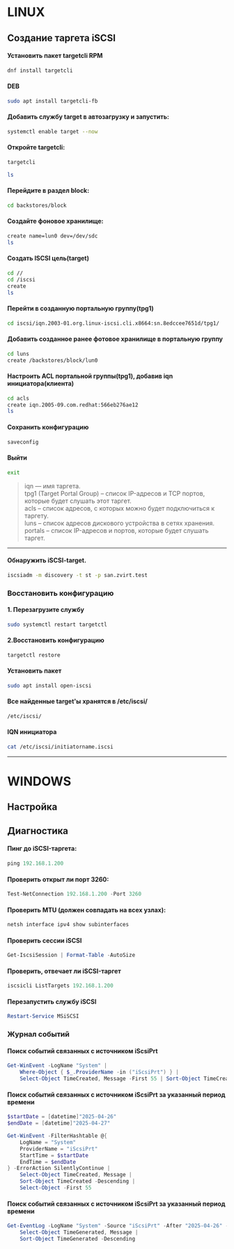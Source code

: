 # LINUX

## Создание таргета iSCSI

#### Установить пакет targetcli RPM

```bash
dnf install targetcli
```
#### DEB
```bash
sudo apt install targetcli-fb
```


#### Добавить службу target в автозагрузку и запустить:

```bash
systemctl enable target --now
```

#### Откройте targetcli:

```bash
targetcli
```
```bash
ls
```

#### Перейдите в раздел block:

```bash
cd backstores/block
```

#### Создайте фоновое хранилище:

```bash
create name=lun0 dev=/dev/sdc
ls
```

#### Создать ISCSI цель(target)

```bash
cd //
cd /iscsi
create
ls
```

#### Перейти в созданную портальную группу(tpg1)
```bash
cd iscsi/iqn.2003-01.org.linux-iscsi.cli.x8664:sn.8edccee7651d/tpg1/
```

#### Добавить созданное ранее фотовое хранилище в портальную группу

```bash
cd luns
create /backstores/block/lun0
```

#### Настроить ACL портальной группы(tpg1), добавив iqn инициатора(клиента)

```bash
cd acls
create iqn.2005-09.com.redhat:566eb276ae12
ls
```

#### Сохранить конфигурацию

```bash
saveconfig 
```

#### Выйти

```bash
exit 
```

> iqn — имя таргета.  
> tpg1 (Target Portal Group) – список IP-адресов и TCP портов, которые будет слушать этот таргет.  
> acls – список адресов, с которых можно будет подключиться к таргету.  
> luns – список адресов дискового устройства в сетях хранения.  
> portals – список IP-адресов и портов, которые будет слушать таргет.  


----

#### Обнаружить iSCSI-target.
```bash
iscsiadm -m discovery -t st -p san.zvirt.test
```

### Восстановить конфигурацию
#### 1. Перезагрузите службу
```bash
sudo systemctl restart targetctl
```

#### 2.Восстановить конфигурацию
```bash
targetctl restore
```


#### Установить пакет
```bash
sudo apt install open-iscsi
```

#### Все найденные target'ы хранятся в /etc/iscsi/
```bash
/etc/iscsi/
```

#### IQN инициатора
```bash
cat /etc/iscsi/initiatorname.iscsi
```


----

# WINDOWS
## Настройка



## Диагностика

#### Пинг до iSCSI-таргета:
```powershell
ping 192.168.1.200
```

#### Проверить открыт ли порт 3260:
```powershell
Test-NetConnection 192.168.1.200 -Port 3260
```

#### Проверить MTU (должен совпадать на всех узлах):
```powershell
netsh interface ipv4 show subinterfaces
```

#### Проверить сессии iSCSI
```powershell
Get-IscsiSession | Format-Table -AutoSize
```

#### Проверить, отвечает ли iSCSI-таргет
```powershell
iscsicli ListTargets 192.168.1.200
```

#### Перезапустить службу iSCSI
```powershell
Restart-Service MSiSCSI
```

### Журнал событий

#### Поиск событий связанных с источником iScsiPrt
```powershell
Get-WinEvent -LogName "System" | 
    Where-Object { $_.ProviderName -in ("iScsiPrt") } | 
    Select-Object TimeCreated, Message -First 55 | Sort-Object TimeCreated -Descending
```

#### Поиск событий связанных с источником iScsiPrt за указанный период времени
```powershell
$startDate = [datetime]"2025-04-26"
$endDate = [datetime]"2025-04-27"

Get-WinEvent -FilterHashtable @{
    LogName = "System"
    ProviderName = "iScsiPrt"
    StartTime = $startDate
    EndTime = $endDate
} -ErrorAction SilentlyContinue | 
    Select-Object TimeCreated, Message | 
    Sort-Object TimeCreated -Descending | 
    Select-Object -First 55
```

#### Поиск событий связанных с источником iScsiPrt за указанный период времени
```powershell
Get-EventLog -LogName "System" -Source "iScsiPrt" -After "2025-04-26" -Before "2025-04-27" | 
    Select-Object TimeGenerated, Message | 
    Sort-Object TimeGenerated -Descending
```
